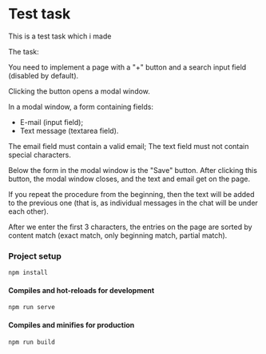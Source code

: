 # Test task

This is a test task which i made 

The task:

You need to implement a page with a "+" button and a search input field (disabled by default).

Clicking the button opens a modal window.

In a modal window, a form containing fields:
- E-mail (input field);
- Text message (textarea field).

The email field must contain a valid email;
The text field must not contain special characters.

Below the form in the modal window is the "Save" button. After clicking this button, the modal window closes, and the text and email get on the page.

If you repeat the procedure from the beginning, then the text will be added to the previous one (that is, as individual messages in the chat will be under each other).

After we enter the first 3 characters, the entries on the page are sorted by content match (exact match, only beginning match, partial match).

### Project setup
```
npm install
```

#### Compiles and hot-reloads for development
```
npm run serve
```

#### Compiles and minifies for production
```
npm run build
```
